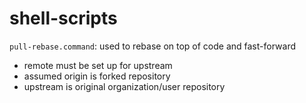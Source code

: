 # shell-scripts

`pull-rebase.command`: used to rebase on top of code and fast-forward
- remote must be set up for upstream
- assumed origin is forked repository
- upstream is original organization/user repository